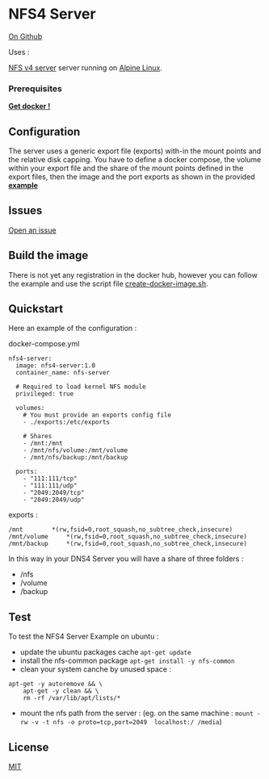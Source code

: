 NFS4 Server
===========

[On Github](https://github.com/fabriziotorelli-wipro/nfs4-server.git)

Uses :

[NFS v4 server](http://nfs.sourceforge.net/) server running on [Alpine Linux](https://hub.docker.com/_/alpine/).


### Prerequisites
[**Get docker !**](https://docs.docker.com/linux/started/)


## Configuration

The server uses a generic export file (exports) with-in the mount points and the relative disk capping.
You have to define a docker compose, the volume within your export file and the share of the mount points defined in the export files, then the image and the port exports as shown in the provided [**example**](/sample)


## Issues

[Open an issue](https://github.com/fabriziotorelli-wipro/nfs4-server/issues)


## Build the image

There is not yet any registration in the docker hub, however you can follow the example and use the script file [create-docker-image.sh](/create-docker-image.sh).


## Quickstart

Here an example of the configuration :

docker-compose.yml
```
nfs4-server:
  image: nfs4-server:1.0
  container_name: nfs-server

  # Required to load kernel NFS module
  privileged: true

  volumes:
    # You must provide an exports config file
    - ./exports:/etc/exports

    # Shares
    - /mnt:/mnt
    - /mnt/nfs/volume:/mnt/volume
    - /mnt/nfs/backup:/mnt/backup

  ports:
    - "111:111/tcp"
    - "111:111/udp"
    - "2049:2049/tcp"
    - "2049:2049/udp"
```

exports :
```
/mnt		*(rw,fsid=0,root_squash,no_subtree_check,insecure)
/mnt/volume		*(rw,fsid=0,root_squash,no_subtree_check,insecure)
/mnt/backup		*(rw,fsid=0,root_squash,no_subtree_check,insecure)
```

In this way in your DNS4 Server you will have a share of three folders :
* /nfs
* /volume
* /backup


## Test

To test the NFS4 Server Example on ubuntu :
* update the ubuntu packages cache `apt-get update`
* install the nfs-common package `apt-get install -y nfs-common`
* clean your system canche by unused space :
```
apt-get -y autoremove && \
    apt-get -y clean && \
    rm -rf /var/lib/apt/lists/*
```
* mount the nfs path from the server : (eg. on the same machine : `mount -rw -v -t nfs -o proto=tcp,port=2049  localhost:/ /media`)


## License

[MIT](/LICENSE.md)

